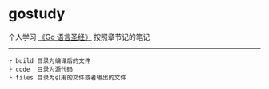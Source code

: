 # gostudy

个人学习 [《Go 语言圣经》](https://books.studygolang.com/gopl-zh/) 按照章节记的笔记
  
---
  
```
┌ build 目录为编译后的文件  
├ code  目录为源代码  
└ files 目录为引用的文件或者输出的文件  
```
